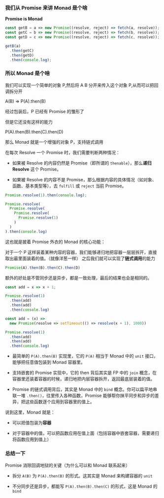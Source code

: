 ### 我们从 Promise 来讲 Monad 是个啥

**Promise is Monad**

```js
const getB = a => new Promise((resolve, reject) => fetch(a, resolve));
const getC = b => new Promise((resolve, reject) => fetch(b, resolve));
const getD = c => new Promise((resolve, reject) => fetch(c, resolve));

getB(a)
  .then(getC)
  .then(getD)
  .then(console.log);
```

### 所以 Monad 是个啥

我们可以实现一个简单的对象 P,然后将 A B 分开来传入这个对象 P,从而可以把回调拆分开

A(B) => P(A).then(B)

经过包装后，P 已经有 Promise 的雏形了

但是它还没有这样的能力

P(A).then(B).then(C).then(D)

那么 Monad 就是一个增强的对象 P，支持链式调用

在每次 Resolve 一个 Promise 时，我们需要判断两种情况：

- 如果被 Resolve 的内容仍然是 Promise（即所谓的 `thenable`），那么**递归 Resolve** 这个 Promise。

- 如果被 Resolve 的内容不是 Promise，那么根据内容的具体情况（如对象、函数、基本类型等），去 `fulfill` 或 `reject` 当前 Promise。

```js
Promise.resolve(1).then(console.log);

Promise.resolve(
  Promise.resolve(
    Promise.resolve(
      Promise.resolve(1)
    )
  )
).then(console.log)
```

这也就是披着 Promise 外衣的 Monad 的核心功能：

对于一个 P 这样装着某种内容的容器，我们能够递归地把容器一层层拆开，直接取出最里面装着的值。（就像洋葱一样）
之后我们就可以实现了**链式调用**的能力

```js
Promise(A).then(B).then(C).then(D)
```

额外的好处是不管同步还是异步，都是一致处理，最后的结果也会是相同的。

```js
const add = x => x + 1;

Promise.resolve(1)
  .then(add)
  .then(add)
  .then(console.log)

const add = (x) => 
  new Promise(resolve => setTimeout(() => resolve(x + 1), 1000))

Promise.resolve(1)
  .then(add)
  .then(add)
  .then(console.log)
```

- 最简单的 `P(A).then(B)` 实现里，它的 `P(A)` 相当于 Monad 中的 `unit` 接口，能够把任意值包装到 Monad 容器里。

- 支持嵌套的 Promise 实现中，它的 then 背后其实是 FP 中的 `join` 概念，在容器里还装着容器的时候，递归地把内层容器拆开，返回最底层装着的值。

- Promise 的链式调用背后，其实是 Monad 中的 `bind` 概念。你可以扁平地串联一堆 `.then()`，往里传入各种函数，Promise 能够帮你抹平同步和异步的差异，把这些函数逐个应用到容器里的值上。

说到这里，Monad 就是：

- 可以把值包装为**容器**

- 对于容器中的值，可以把函数应用在值上面（包括容器中嵌套容器，需要递归将函数应用到值上）

### 总结一下

Promise 消除回调地狱的关键（为什么可以和 Monad 联系起来）

- 拆分 `A(B)` 为 `P(A).then(B)` 的形式。这其实是 Monad 来构建容器的 `unit`

- 不分同步还是异步，都能写 `P(A).then(B).then(C)` 的形式，这是 Monad 的 `bind`
